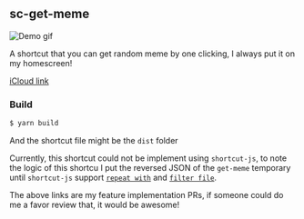 ## sc-get-meme

![Demo gif](https://media.giphy.com/media/Up1NilzehsUTjOQNZo/giphy.gif)

A shortcut that you can get random meme by one clicking, I always put it on my homescreen!

[iCloud link](https://www.icloud.com/shortcuts/05d47e8bbcd647e7bde31d09d3070f88)

### Build

```sh
$ yarn build
```
And the shortcut file might be the `dist` folder

Currently, this shortcut could not be implement using `shortcut-js`, to note the logic of this shortcu I put the reversed JSON of the `get-meme` temporary until `shortcut-js` support [`repeat with`](https://github.com/joshfarrant/shortcuts-js/pull/371) and [`filter file`](https://github.com/joshfarrant/shortcuts-js/pull/372).

The above links are my feature implementation PRs, if someone could do me a favor review that, it would be awesome!
